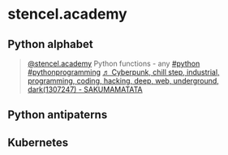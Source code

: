 # stencel.academy

## Python alphabet

<blockquote class="tiktok-embed" cite="https://www.tiktok.com/@stencel.academy/video/7278032659626921248" data-video-id="7278032659626921248" style="max-width: 605px;min-width: 325px;" > <section> <a target="_blank" title="@stencel.academy" href="https://www.tiktok.com/@stencel.academy?refer=embed">@stencel.academy</a> Python functions - any <a title="python" target="_blank" href="https://www.tiktok.com/tag/python?refer=embed">#python</a> <a title="pythonprogramming" target="_blank" href="https://www.tiktok.com/tag/pythonprogramming?refer=embed">#pythonprogramming</a> <a target="_blank" title="♬ Cyberpunk, chill step, industrial, programming, coding, hacking, deep, web, underground, dark(1307247) - SAKUMAMATATA" href="https://www.tiktok.com/music/Cyberpunk-chill-step-industrial-programming-coding-hacking-deep-web-underground-dark-1307247-7146264330101590018?refer=embed">♬ Cyberpunk, chill step, industrial, programming, coding, hacking, deep, web, underground, dark(1307247) - SAKUMAMATATA</a> </section> </blockquote> <script async src="https://www.tiktok.com/embed.js"></script>

## Python antipaterns

## Kubernetes
